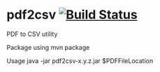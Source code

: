 # pdf2csv [![Build Status](https://travis-ci.org/rglbr/pdf2csv.svg?branch=master)](https://travis-ci.org/rglbr/pdf2csv)
PDF to CSV utility

Package using mvn package

Usage java -jar pdf2csv-x.y.z.jar $PDFFileLocation

